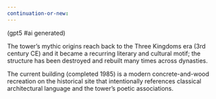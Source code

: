 ```yaml
---
continuation-or-new:
---
```

(gpt5 #ai generated)

The tower’s mythic origins reach back to the Three Kingdoms era (3rd century CE) and it became a recurring literary and cultural motif; the structure has been destroyed and rebuilt many times across dynasties.

The current building (completed 1985) is a modern concrete-and-wood recreation on the historical site that intentionally references classical architectural language and the tower’s poetic associations.